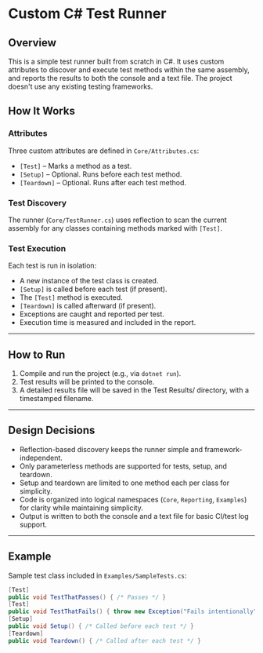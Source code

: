 # Custom C# Test Runner
## Overview ##
This is a simple test runner built from scratch in C#. It uses custom attributes to discover and execute test methods within the same assembly, and reports the results to both the console and a text file. The project doesn't use any existing testing frameworks.

## How It Works
### Attributes
Three custom attributes are defined in `Core/Attributes.cs`:
- `[Test]` – Marks a method as a test.
- `[Setup]` – Optional. Runs before each test method.
- `[Teardown]` – Optional. Runs after each test method.
### Test Discovery
The runner (`Core/TestRunner.cs`) uses reflection to scan the current assembly for any classes containing methods marked with `[Test]`.
### Test Execution
Each test is run in isolation:
- A new instance of the test class is created.
- `[Setup]` is called before each test (if present).
- The `[Test]` method is executed.
- `[Teardown]` is called afterward (if present).
- Exceptions are caught and reported per test.
- Execution time is measured and included in the report.
---
## How to Run
1. Compile and run the project (e.g., via `dotnet run`).
2. Test results will be printed to the console.
3. A detailed results file will be saved in the Test Results/ directory, with a timestamped filename.
---
## Design Decisions
- Reflection-based discovery keeps the runner simple and framework-independent.
- Only parameterless methods are supported for tests, setup, and teardown.
- Setup and teardown are limited to one method each per class for simplicity.
- Code is organized into logical namespaces (`Core`, `Reporting`, `Examples`) for clarity while maintaining simplicity.
- Output is written to both the console and a text file for basic CI/test log support.
---
## Example
Sample test class included in `Examples/SampleTests.cs`:
```csharp
[Test]
public void TestThatPasses() { /* Passes */ }
[Test]
public void TestThatFails() { throw new Exception("Fails intentionally"); }
[Setup]
public void Setup() { /* Called before each test */ }
[Teardown]
public void Teardown() { /* Called after each test */ }
```
